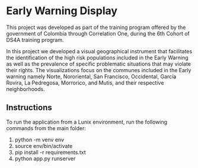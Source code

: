 # Early Warning Display

This project was developed as part of the training program offered by the government of Colombia through Correlation One, during the 6th Cohort of DS4A training program.

In this project we developed a visual geographical instrument that facilitates the identification of the high risk populations included in the Early Warning as well as the prevalence of specific problematic situations that may violate their rights. The visualizations focus on the communes included in the Early warning namely Norte, Nororiental, San Francisco, Occidental, García Rovira, La Pedregosa, Morrorico, and Mutis, and their respective neighborhoods.

## Instructions

To run the application from a Lunix environment, run the following commands from the main folder:

1. python -m venv env
2. source env/bin/activate
3. pip install -r requirements.txt
4. python app.py runserver 
